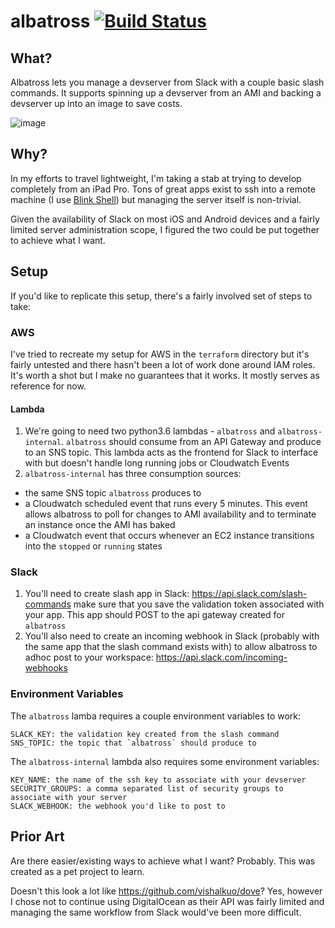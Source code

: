 # albatross [![Build Status](https://travis-ci.com/vishalkuo/albatross.svg?token=Vzpk8NYkuAqPFX84omae&branch=master)](https://travis-ci.com/vishalkuo/albatross)

## What?

Albatross lets you manage a devserver from Slack with a couple basic slash commands. It supports spinning up a devserver from an AMI and backing a devserver up into an image to save costs.

![image](assets/preview.png)

## Why?

In my efforts to travel lightweight, I'm taking a stab at trying to develop completely from an iPad Pro. Tons of great apps exist to ssh into a remote machine (I use [Blink Shell](https://www.blink.sh/)) but managing the server itself is non-trivial.

Given the availability of Slack on most iOS and Android devices and a fairly limited server administration scope, I figured the two could be put together to achieve what I want.

## Setup

If you'd like to replicate this setup, there's a fairly involved set of steps to take:

### AWS

I've tried to recreate my setup for AWS in the `terraform` directory but it's fairly untested and there hasn't been a lot of work done around IAM roles. It's worth a shot but I make no guarantees that it works. It mostly serves as reference for now.

#### Lambda

1. We're going to need two python3.6 lambdas - `albatross` and `albatross-internal`. `albatross` should consume from an API Gateway and produce to an SNS topic. This lambda acts as the frontend for Slack to interface with but doesn't handle long running jobs or Cloudwatch Events
2. `albatross-internal` has three consumption sources:

- the same SNS topic `albatross` produces to
- a Cloudwatch scheduled event that runs every 5 minutes. This event allows albatross to poll for changes to AMI availability and to terminate an instance once the AMI has baked
- a Cloudwatch event that occurs whenever an EC2 instance transitions into the `stopped` or `running` states

### Slack

1. You'll need to create slash app in Slack: https://api.slack.com/slash-commands make sure that you save the validation token associated with your app. This app should POST to the api gateway created for `albatross`
2. You'll also need to create an incoming webhook in Slack (probably with the same app that the slash command exists with) to allow albatross to adhoc post to your workspace: https://api.slack.com/incoming-webhooks

### Environment Variables

The `albatross` lamba requires a couple environment variables to work:

```
SLACK_KEY: the validation key created from the slash command
SNS_TOPIC: the topic that `albatross` should produce to
```

The `albatross-internal` lambda also requires some environment variables:

```
KEY_NAME: the name of the ssh key to associate with your devserver
SECURITY_GROUPS: a comma separated list of security groups to associate with your server
SLACK_WEBHOOK: the webhook you'd like to post to
```

## Prior Art

Are there easier/existing ways to achieve what I want? Probably. This was created as a pet project to learn.

Doesn't this look a lot like https://github.com/vishalkuo/dove? Yes, however I chose not to continue using DigitalOcean as their API was fairly limited and managing the same workflow from Slack would've been more difficult.
